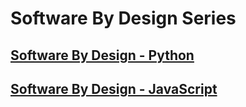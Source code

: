 # Software By Design Series

## [Software By Design - Python](https://third-bit.com/sdxpy/)


## [Software By Design - JavaScript](https://third-bit.com/sdxjs/)
